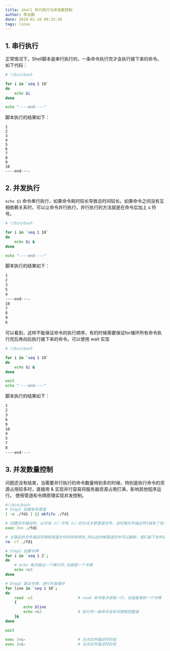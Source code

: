 ```yaml
---
title: shell 并行执行与并发数控制
author: 李云鹏
date: 2019-01-16 09:33:20
tags: linux
---
```


## 1. 串行执行

正常情况下，Shell脚本是串行执行的，一条命令执行完才会执行接下来的命令。如下代码：

```bash
# !/bin/bash

for i in `seq 1 10` 
do
    echo $i
done

echo "----end----"
```

脚本执行的结果如下：

```
1
2
3
4
5
6
7
8
9
10
----end----
```

## 2. 并发执行

`echo $1` 命令串行执行，如果命令耗时较长导致总时间较长。如果命令之间没有互相依赖关系时，可以让命令并行执行，并行执行的方法就是在命令后加上 `&` 符号。

```bash
# !/bin/bash

for i in `seq 1 10` 
do
    echo $i &
done

echo "----end----"
```

脚本执行的结果如下：

```bash
1
2
3
5
4
----end----
10
7
8
9
6
```

可以看到，这样不能保证命令的执行顺序，有的时候需要保证for循环所有命令执行完后再向后执行接下来的命令。可以使用 wait 实现

```bash
# !/bin/bash

for i in `seq 1 10` 
do
    echo $i &
done

wait
echo "----end----"
```

脚本执行的结果如下：

```bash
1
2
3
6
9
10
4
5
7
8
----end----
```

## 3. 并发数量控制

问题还没有结束，当需要并行执行的命令数量特别多的时候，特别是执行命令的资源占用较多时，直接用 & 实现并行容易将服务器资源占用打满，影响其他程序运行。
 使用管道和令牌原理实现并发控制。

```bash
#!/bin/bash
# Step1 创建有名管道
[ -e ./fd1 ] || mkfifo ./fd1

# 创建文件描述符，以可读（<）可写（>）的方式关联管道文件，这时候文件描述符3就有了有名管道文件的所有特性
exec 3<> ./fd1   

# 关联后的文件描述符拥有管道文件的所有特性,所以这时候管道文件可以删除，我们留下文件描述符来用就可以了
rm -rf ./fd1                    

# Step2 创建令牌 
for i in `seq 1 2`;
do
    # echo 每次输出一个换行符,也就是一个令牌
    echo >&3                   
done

# Step3 拿出令牌，进行并发操作
for line in `seq 1 10`;
do
    read -u3                    # read 命令每次读取一行，也就是拿到一个令牌   
    {
        echo $line 
        echo >&3                # 执行完一条命令会将令牌放回管道
    }&
done

wait

exec 3<&-                       # 关闭文件描述符的读
exec 3>&-                       # 关闭文件描述符的写
```

